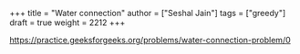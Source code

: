 +++
title = "Water connection"
author = ["Seshal Jain"]
tags = ["greedy"]
draft = true
weight = 2212
+++

<https://practice.geeksforgeeks.org/problems/water-connection-problem/0>
